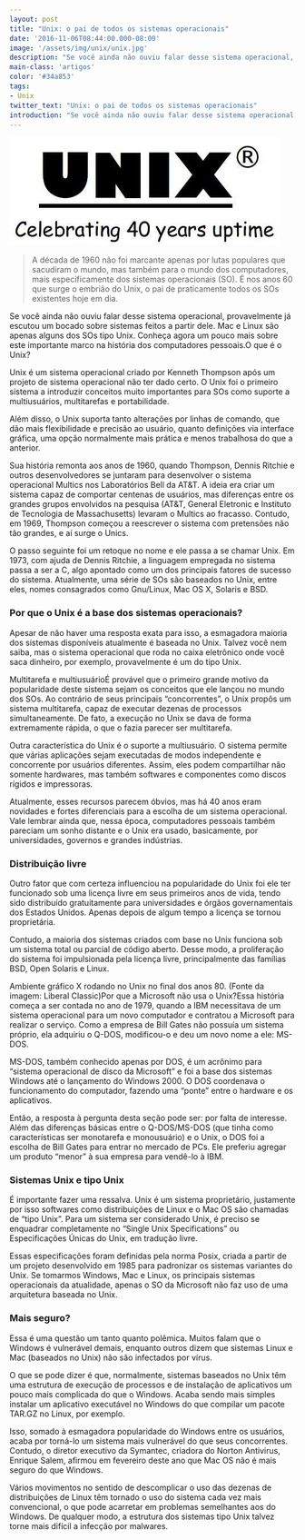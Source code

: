 ```yaml
---
layout: post
title: "Unix: o pai de todos os sistemas operacionais"
date: '2016-11-06T08:44:00.000-08:00'
image: '/assets/img/unix/unix.jpg'
description: "Se você ainda não ouviu falar desse sistema operacional,  provavelmente já escutou um bocado sobre sistemas feitos a partir dele."
main-class: 'artigos'
color: '#34a853'
tags:
- Unix
twitter_text: "Unix: o pai de todos os sistemas operacionais"
introduction: "Se você ainda não ouviu falar desse sistema operacional,  provavelmente já escutou um bocado sobre sistemas feitos a partir dele."
---
```


![Blog Linux Unix](/assets/img/unix/unix.jpg)


> A década de 1960 não foi marcante apenas por lutas populares que  sacudiram o mundo, mas também para o mundo dos computadores, mais  especificamente dos sistemas operacionais (SO). É nos anos 60 que surge o  embrião do Unix, o pai de praticamente todos os SOs existentes hoje em  dia.

Se você ainda não ouviu falar desse sistema operacional,  provavelmente já escutou um bocado sobre sistemas feitos a partir dele. Mac e Linux são apenas alguns dos SOs tipo Unix. Conheça agora um pouco mais sobre  este importante marco na história dos computadores pessoais.O que é o Unix?

Unix  é um sistema operacional criado por Kenneth Thompson após um projeto de  sistema operacional não ter dado certo. O Unix foi o primeiro sistema a  introduzir conceitos muito importantes para SOs como suporte a  multiusuários, multitarefas e portabilidade.


Além disso, o Unix  suporta tanto alterações por linhas de comando, que dão mais  flexibilidade e precisão ao usuário, quanto definições via interface  gráfica, uma opção normalmente mais prática e menos trabalhosa do que a  anterior.


Sua história remonta aos anos de 1960, quando Thompson,  Dennis Ritchie e outros desenvolvedores se juntaram para desenvolver o  sistema operacional Multics nos Laboratórios Bell da AT&T. A ideia  era criar um sistema capaz de comportar centenas de usuários, mas  diferenças entre os grandes grupos envolvidos na pesquisa (AT&T,  General Eletronic e Instituto de Tecnologia de Massachusetts) levaram o  Multics ao fracasso. Contudo, em 1969, Thompson começou a reescrever o  sistema com pretensões não tão grandes, e aí surge o Unics.

O  passo seguinte foi um retoque no nome e ele passa a se chamar Unix. Em  1973, com ajuda de Dennis Ritchie, a linguagem empregada no sistema  passa a ser a C, algo apontado como um dos principais fatores de sucesso  do sistema. Atualmente, uma série de SOs são baseados no Unix, entre  eles, nomes consagrados como Gnu/Linux, Mac OS X, Solaris e BSD.


### Por que o Unix é a base dos sistemas operacionais?

Apesar de não haver uma resposta exata para isso, a esmagadora maioria dos  sistemas disponíveis atualmente é baseada no Unix. Talvez você nem  saiba, mas o sistema operacional que roda no caixa eletrônico onde você  saca dinheiro, por exemplo, provavelmente é um do tipo Unix.

Multitarefa e multiusuárioÉ provável que o primeiro grande motivo da popularidade deste sistema sejam os conceitos que ele lançou no mundo dos SOs.  Ao contrário de seus principais “concorrentes”, o Unix propôs um  sistema multitarefa, capaz de executar dezenas de processos  simultaneamente. De fato, a execução no Unix se dava de forma  extremamente rápida, o que o fazia parecer ser multitarefa.

Outra  característica do Unix é o suporte a multiusuário. O sistema permite que  várias aplicações sejam executadas de modos independente e concorrente  por usuários diferentes. Assim, eles podem compartilhar não somente  hardwares, mas também softwares e componentes como discos rígidos e  impressoras.

Atualmente, esses recursos parecem óbvios, mas há 40  anos eram novidades e fortes diferenciais para a escolha de um sistema  operacional. Vale lembrar ainda que, nessa época, computadores pessoais  também pareciam um sonho distante e o Unix era usado, basicamente, por  universidades, governos e grandes indústrias.


### Distribuição livre

Outro  fator que com certeza influenciou na popularidade do Unix foi ele ter  funcionado sob uma licença livre em seus primeiros anos de vida, tendo  sido distribuído gratuitamente para universidades e órgãos  governamentais dos Estados Unidos. Apenas depois de algum tempo a  licença se tornou proprietária.

Contudo, a maioria dos sistemas  criados com base no Unix funciona sob um sistema total ou parcial de  código aberto. Desse modo, a proliferação do sistema foi impulsionada  pela licença livre, principalmente das famílias BSD, Open Solaris e  Linux.

Ambiente gráfico X rodando no Unix no final dos anos 80. (Fonte da imagem: Liberal Classic)Por que a Microsoft não usa o Unix?Essa história  começa a ser contada no ano de 1979, quando a IBM necessitava de um  sistema operacional para um novo computador e contratou a Microsoft para  realizar o serviço. Como a empresa de Bill Gates não possuía um sistema  próprio, ela adquiriu o Q-DOS, modificou-o e deu um novo nome a ele:  MS-DOS.

MS-DOS, também conhecido apenas por DOS, é um acrônimo  para “sistema operacional de disco da Microsoft” e foi a base dos  sistemas Windows até o lançamento do Windows 2000. O DOS coordenava o  funcionamento do computador, fazendo uma “ponte” entre o hardware e os  aplicativos.

Então, a resposta à pergunta desta seção pode ser:  por falta de interesse. Além das diferenças básicas entre o Q-DOS/MS-DOS  (que tinha como características ser monotarefa e monousuário) e o Unix,  o DOS foi a escolha de Bill Gates para entrar no mercado de PCs. Ele  preferiu agregar um produto “menor” à sua empresa para vendê-lo à IBM.


### Sistemas Unix e tipo Unix

É  importante fazer uma ressalva. Unix é um sistema proprietário,  justamente por isso softwares como distribuições de Linux e o Mac OS são  chamadas de “tipo Unix”. Para um sistema ser considerado Unix, é  preciso se enquadrar completamente no “Single Unix Specifications” ou  Especificações Únicas do Unix, em tradução livre.

Essas  especificações foram definidas pela norma Posix, criada a partir de um  projeto desenvolvido em 1985 para padronizar os sistemas variantes do  Unix. Se tomarmos Windows, Mac e Linux, os principais sistemas  operacionais da atualidade, apenas o SO da Microsoft não faz uso de uma  arquitetura baseada no Unix.

### Mais seguro?

Essa é uma  questão um tanto quanto polêmica. Muitos falam que o Windows é  vulnerável demais, enquanto outros dizem que sistemas Linux e Mac  (baseados no Unix) não são infectados por vírus.

O  que se pode dizer é que, normalmente, sistemas baseados no Unix têm uma  estrutura de execução de processos e de instalação de aplicativos um  pouco mais complicada do que o Windows. Acaba sendo mais simples  instalar um aplicativo executável no Windows do que compilar um pacote  TAR.GZ no Linux, por exemplo.

Isso, somado à esmagadora  popularidade do Windows entre os usuários, acaba por torná-lo um sistema  mais vulnerável do que seus concorrentes. Contudo, o diretor executivo  da Symantec, criadora do Norton Antivirus, Enrique Salem, afirmou em fevereiro deste ano que Mac OS não é mais seguro do que Windows.

Vários  movimentos no sentido de descomplicar o uso das dezenas de  distribuições de Linux têm tornado o uso do sistema cada vez mais  convencional, o que pode acarretar em problemas semelhantes aos do  Windows. De qualquer modo, a estrutura dos sistemas tipo Unix talvez  torne mais difícil a infecção por malwares.



<script async src="https://pagead2.googlesyndication.com/pagead/js/adsbygoogle.js"></script>

<!-- Informat -->
<ins class="adsbygoogle"
 style="display:block"
 data-ad-client="ca-pub-2838251107855362"
 data-ad-slot="2327980059"
 data-ad-format="auto"
 data-full-width-responsive="true"></ins>

<script>
(adsbygoogle = window.adsbygoogle || []).push({});
</script>

